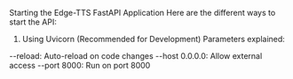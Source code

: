 Starting the Edge-TTS FastAPI Application
Here are the different ways to start the API:

1. Using Uvicorn (Recommended for Development)
Parameters explained:

--reload: Auto-reload on code changes
--host 0.0.0.0: Allow external access
--port 8000: Run on port 8000
